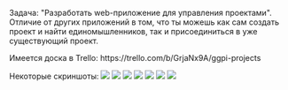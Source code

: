 Задача: "Разработать web-приложение для управления проектами". Отличие от других приложений в том, что ты можешь как сам создать проект и найти единомышленников, так и присоединиться в уже существующий проект.
<p> Имеется доска в Trello: https://trello.com/b/GrjaNx9A/ggpi-projects </p>
<p>Некоторые скриншоты:
<img src="https://user-images.githubusercontent.com/45584502/109651855-78541380-7b78-11eb-886f-b915150c2d1b.png"></img>
<img src="https://user-images.githubusercontent.com/45584502/109652439-3bd4e780-7b79-11eb-8285-f1abb87c1d11.png"></img>
<img src="https://user-images.githubusercontent.com/45584502/109652593-6c1c8600-7b79-11eb-8ca0-1f0a7df9147d.png"></img>
<img src="https://user-images.githubusercontent.com/45584502/109652780-a38b3280-7b79-11eb-9d88-854a97137244.png"></img>
<img src="https://user-images.githubusercontent.com/45584502/109652847-b4d43f00-7b79-11eb-92a3-43e1fc8d5503.png"></img>
<img src="https://user-images.githubusercontent.com/45584502/109652904-c9b0d280-7b79-11eb-87dc-019bca22dd44.png"></img>
<img src="https://user-images.githubusercontent.com/45584502/109653013-e77e3780-7b79-11eb-994a-edd3eb9e1d0f.png"></img>
